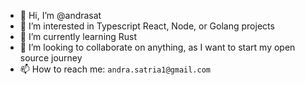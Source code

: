 - 👋 Hi, I’m @andrasat
- 👀 I’m interested in Typescript React, Node, or Golang projects
- 🌱 I’m currently learning Rust
- 💞️ I’m looking to collaborate on anything, as I want to start my open source journey
- 📫 How to reach me: `andra.satria1@gmail.com`

<!---
andrasat/andrasat is a ✨ special ✨ repository because its `README.md` (this file) appears on your GitHub profile.
You can click the Preview link to take a look at your changes.
--->
